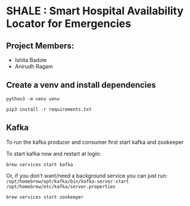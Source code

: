 # SHALE : Smart Hospital Availability Locator for Emergencies

## Project Members:
- Ishita Badole
- Anirudh Ragam

## Create a venv and install dependencies

`python3 -m venv venv`

`pip3 install -r requirements.txt`

## Kafka

To run the kafka producer and consumer first start kafka and zookeeper

To start kafka now and restart at login:

`brew services start kafka`

Or, if you don't want/need a background service you can just run:
  `/opt/homebrew/opt/kafka/bin/kafka-server-start /opt/homebrew/etc/kafka/server.properties`

`brew services start zookeeper`